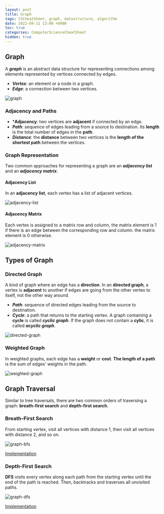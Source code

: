 ```yaml
---
layout: post
title: Graph
tags: CSCheatSheet, graph, datastructure, algorithm
date: 2022-04-11 13:00 +0900
toc: true
categories: ComputerScienceCheatSheet
hidden: true
---
```

## Graph
A ***graph*** is an abstract data structure for representing connections among elements represented by vertices connected by edges.
* ***Vertex***: an element or a node in a graph.
* ***Edge***: a connection between two vertices.

![graph](https://kwangjong.github.io/CSCheatSheet/img/graph.png)

### Adjacency and Paths
* ***Adjacency**: two vertices are **adjacent** if connected by an edge.
* ***Path***: sequence of edges leading from a source to destination. Its **length** is the total number of edges in the **path**.
* ***Distance***: the **distance** between two vertices is the **length of the shortest path** between the vertices.

### Graph Representation
Two common approaches for representing a graph are an ***adjacency list*** and an ***adjacency matrix***.
#### Adjacency List
In an **adjacency list**, each vertex has a list of adjacent vertices.

![adjacency-list](https://kwangjong.github.io/CSCheatSheet/img/adjacency-list.png)

#### Adjacency Matrix
Each vertex is assigned to a matrix row and column, the matrix element is 1 if there is an edge between the corresponding row and column. the matrix element is 0 otherwise.

![adjacency-matrix](https://kwangjong.github.io/CSCheatSheet/img/adjacency-matrix.png)


## Types of Graph
### Directed Graph
A kind of graph where an edge has a **direction**. In an **directed graph**, a vertex is **adjacent** to another if edges are going from the other vertex to itself, not the other way around.
* ***Path***: sequence of directed edges leading from the source to destination.
* ***Cycle***: a path that returns to the starting vertex. A graph containing a **cycle** is called ***cyclic graph***. If the graph does not contain a **cylic**, it is called ***acyclic graph***.

![directed-graph](https://kwangjong.github.io/CSCheatSheet/img/directed-graph.png)

### Weighted Graph
In weighted graphs, each edge has a **weight** or **cost**. **The length of a path** is the sum of edges' weights in the path.

![weighted-graph](https://kwangjong.github.io/CSCheatSheet/img/weighted-graph.png)


## Graph Traversal
Similar to tree traversals, there are two common orders of traversing a graph: **breath-first search** and **depth-first search**.
### Breath-First Search
From starting vertex, visit all vertices with distance 1, then visit all vertices with distance 2, and so on.

![graph-bfs](https://kwangjong.github.io/CSCheatSheet/img/graph-bfs.gif)

[Implementation](https://github.com/Kwangjong/CSCheatSheet/blob/main/implementation/graph-traversal.py)

### Depth-First Search
**DFS** visits every vertex along each path from the starting vertex until the end of the path is reached. Then, backtracks and traverses all unvisited paths.

![graph-dfs](https://kwangjong.github.io/CSCheatSheet/img/graph-dfs.gif)

[Implementation](https://github.com/Kwangjong/CSCheatSheet/blob/main/implementation/graph-traversal.py)

<!--
### Dijkstra’s shortest path algorithm

An algorithm that determines the shortest path from a starting vertex to each vertex in a graph

### Bellman-Ford’s shortest path algorithm

### Topological sorting

### Minimum spanning tree

### All pairs shortest path
-->
